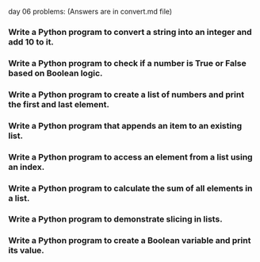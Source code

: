 day 06 problems: (Answers are in convert.md file)

### Write a Python program to convert a string into an integer and add 10 to it.
### Write a Python program to check if a number is True or False based on Boolean logic.
### Write a Python program to create a list of numbers and print the first and last element.
### Write a Python program that appends an item to an existing list.
### Write a Python program to access an element from a list using an index.
### Write a Python program to calculate the sum of all elements in a list.
### Write a Python program to demonstrate slicing in lists.
### Write a Python program to create a Boolean variable and print its value.
